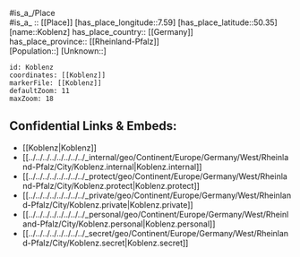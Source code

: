 ﻿---
location: [50.35,7.59] 
mapzoom: [7,12] 
mapmarker: city 
type: City
tags:
- geo/City


SpocWebEntityId: 31523
isDeleted: false
confidential: public

---
#is_a_/Place  
#is_a_ :: [[Place]] 
[has_place_longitude::7.59] 
[has_place_latitude::50.35] 
[name::Koblenz] 
has_place_country:: [[Germany]]  
has_place_province:: [[Rheinland-Pfalz]]  
[Population::] 
[Unknown::] 


```leaflet
id: Koblenz
coordinates: [[Koblenz]] 
markerFile: [[Koblenz]] 
defaultZoom: 11 
maxZoom: 18
```


## Confidential Links & Embeds: 
- [[Koblenz|Koblenz]]  
- [[../../../../../../../../_internal/geo/Continent/Europe/Germany/West/Rheinland-Pfalz/City/Koblenz.internal|Koblenz.internal]] 
- [[../../../../../../../../_protect/geo/Continent/Europe/Germany/West/Rheinland-Pfalz/City/Koblenz.protect|Koblenz.protect]] 
- [[../../../../../../../../_private/geo/Continent/Europe/Germany/West/Rheinland-Pfalz/City/Koblenz.private|Koblenz.private]] 
- [[../../../../../../../../_personal/geo/Continent/Europe/Germany/West/Rheinland-Pfalz/City/Koblenz.personal|Koblenz.personal]] 
- [[../../../../../../../../_secret/geo/Continent/Europe/Germany/West/Rheinland-Pfalz/City/Koblenz.secret|Koblenz.secret]] 
